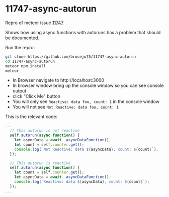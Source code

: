 # 11747-async-autorun
Repro of meteor issue [11747](https://github.com/meteor/meteor/issues/11747)

Shows how using async functions with autoruns has a problem that should be documented.

Run the repro:
```bash
git clone https://github.com/brucejo75/11747-async-autorun
cd 11747-async-autorun
meteor npm install
meteor
```

- In Browser navigate to http://localhost:3000
- In browser window bring up the console window so you can see console output
- click "Click Me" button
- You will only see `Reactive: data foo, count: 1` in the console window
- You will not see `Not Reactive: data foo, count: 1`

This is the relevant code:
```javascript
...
  // This autorun is not reactive
  self.autorun(async function() {
    let asyncData = await  asyncDataFunction();
    let count = self.counter.get();
    console.log(`Not Reactive: data ${asyncData}, count: ${count}`);
  });

  // This autorun is reactive
  self.autorun(async function() {
    let count = self.counter.get();
    let asyncData = await  asyncDataFunction();
    console.log(`Reactive: data ${asyncData}, count: ${count}`);
  });
...
```
